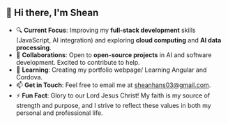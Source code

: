 ## 👋 Hi there, I'm Shean

* 🔍 **Current Focus**: Improving my **full-stack development** skills (JavaScript, AI integration) and exploring **cloud computing** and **AI data processing**.
* 🤝 **Collaborations**: Open to **open-source projects** in AI and software development. Excited to contribute to help.
* 🌱  **Learning**: Creating my portfolio webpage/ Learning Angular and Cordova.
* 📫 **Get in Touch**: Feel free to email me at [sheanhans03@gmail.com](mailto:sheanhans03@gmail.com).
* ⚡ **Fun Fact**: Glory to our Lord Jesus Christ! My faith is my source of strength and purpose, and I strive to reflect these values in both my personal and professional life.
